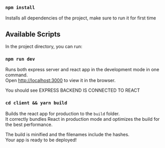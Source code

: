 ### `npm install`

Installs all dependencies of the project, make sure to run it for first time


## Available Scripts

In the project directory, you can run:

### `npm run dev`

Runs both express server and react app in the development mode in one command.<br />
Open [http://localhost:3000](http://localhost:3000) to view it in the browser.

You should see EXPRESS BACKEND IS CONNECTED TO REACT


### `cd client && yarn build`

Builds the react app for production to the `build` folder.<br />
It correctly bundles React in production mode and optimizes the build for the best performance.

The build is minified and the filenames include the hashes.<br />
Your app is ready to be deployed!

